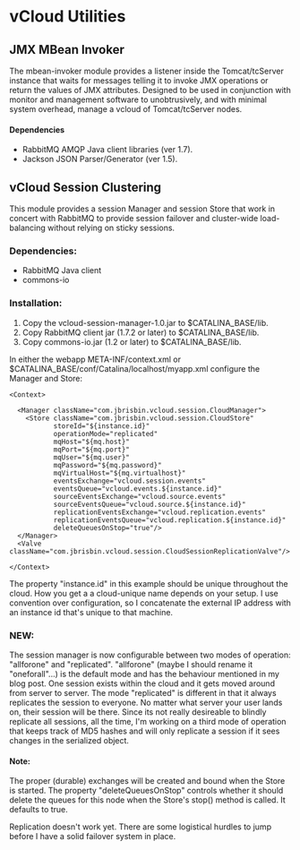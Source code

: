 # vCloud Utilities

## JMX MBean Invoker
The mbean-invoker module provides a listener inside the Tomcat/tcServer instance
that waits for messages telling it to invoke JMX operations or return the values of
JMX attributes. Designed to be used in conjunction with monitor and management software
to unobtrusively, and with minimal system overhead, manage a vcloud of Tomcat/tcServer
nodes.

#### Dependencies ####
* RabbitMQ AMQP Java client libraries (ver 1.7).
* Jackson JSON Parser/Generator (ver 1.5).

## vCloud Session Clustering
This module provides a session Manager and session Store that work in concert
with RabbitMQ to provide session failover and cluster-wide load-balancing without
relying on sticky sessions.

### Dependencies:

* RabbitMQ Java client
* commons-io

### Installation:

1. Copy the vcloud-session-manager-1.0.jar to $CATALINA_BASE/lib.
2. Copy RabbitMQ client jar (1.7.2 or later) to $CATALINA_BASE/lib.
3. Copy commons-io.jar (1.2 or later) to $CATALINA_BASE/lib.

In either the webapp META-INF/context.xml or $CATALINA_BASE/conf/Catalina/localhost/myapp.xml
configure the Manager and Store:

<pre><code>&lt;Context&gt;

  &lt;Manager className="com.jbrisbin.vcloud.session.CloudManager"&gt;
    &lt;Store className="com.jbrisbin.vcloud.session.CloudStore"
           storeId="${instance.id}"
           operationMode="replicated"
           mqHost="${mq.host}"
           mqPort="${mq.port}"
           mqUser="${mq.user}"
           mqPassword="${mq.password}"
           mqVirtualHost="${mq.virtualhost}"
           eventsExchange="vcloud.session.events"
           eventsQueue="vcloud.events.${instance.id}"
           sourceEventsExchange="vcloud.source.events"
           sourceEventsQueue="vcloud.source.${instance.id}"
           replicationEventsExchange="vcloud.replication.events"
           replicationEventsQueue="vcloud.replication.${instance.id}"
           deleteQueuesOnStop="true"/&gt;
  &lt;/Manager&gt;
  &lt;Valve className="com.jbrisbin.vcloud.session.CloudSessionReplicationValve"/&gt;

&lt;/Context&gt;
</code></pre>

The property "instance.id" in this example should be unique throughout the cloud. How you
get a a cloud-unique name depends on your setup. I use convention over configuration, so
I concatenate the external IP address with an instance id that's unique to that machine.

### NEW:

The session manager is now configurable between two modes of operation: "allforone"
and "replicated". "allforone" (maybe I should rename it "oneforall"...) is the default mode
and has the behaviour mentioned in my blog post. One session exists within the cloud and it
gets moved around from server to server. The mode "replicated" is different in that it always
replicates the session to everyone. No matter what server your user lands on, their session
will be there. Since its not really desireable to blindly replicate all sessions, all the time,
I'm working on a third mode of operation that keeps track of MD5 hashes and will only replicate
a session if it sees changes in the serialized object.

#### Note:

The proper (durable) exchanges will be created and bound when the Store is started. The
property "deleteQueuesOnStop" controls whether it should delete the queues for this node
when the Store's stop() method is called. It defaults to true.

Replication doesn't work yet. There are some logistical hurdles to jump before I have a
solid failover system in place.

